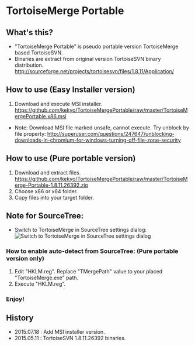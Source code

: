 # TortoiseMerge Portable

## What's this?

* "TortoiseMerge Portable" is pseudo portable version TortoiseMerge based TortoiseSVN.
* Binaries are extract from original version TortoiseSVN binary distribution. http://sourceforge.net/projects/tortoisesvn/files/1.8.11/Application/

## How to use (Easy Installer version)

1. Download and execute MSI installer.  https://github.com/kekyo/TortoiseMergePortable/raw/master/TortoiseMergePortable.x86.msi

* Note: Download MSI file marked unsafe, cannot execute. Try unblock by file property:  http://superuser.com/questions/247647/unblocking-downloads-in-chromium-for-windows-turning-off-file-zone-security

## How to use (Pure portable version)

1. Download and extract files.  https://github.com/kekyo/TortoiseMergePortable/raw/master/TortoiseMerge-Portable-1.8.11.26392.zip
2. Choose x86 or x64 folder.
3. Copy files into your target folder.

## Note for SourceTree:

* Switch to TortoiseMerge in SourceTree settings dialog:
![Switch to TortoiseMerge in SourceTree settings dialog](https://raw.githubusercontent.com/kekyo/TortoiseMergePortable/raw/master/SourceTree.png)

### How to enable auto-detect from SourceTree: (Pure portable version only)

1. Edit "HKLM.reg". Replace "TMergePath" value to your placed "TortoiseMerge.exe" path.
2. Execute "HKLM.reg".

### Enjoy!

## History

* 2015.07.18 : Add MSI installer version.
* 2015.05.11 : TortoiseSVN 1.8.11.26392 binaries.
